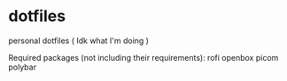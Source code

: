# dotfiles
personal dotfiles ( Idk what I'm doing )

Required packages (not including their requirements):
rofi
openbox
picom
polybar

